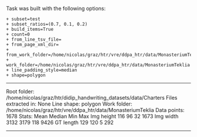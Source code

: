 Task was built with the following options:

	+ subset=test
	+ subset_ratios=(0.7, 0.1, 0.2)
	+ build_items=True
	+ count=0
	+ from_line_tsv_file=
	+ from_page_xml_dir=
	+ from_work_folder=/home/nicolas/graz/htr/vre/ddpa_htr/data/MonasteriumTeklia
	+ work_folder=/home/nicolas/graz/htr/vre/ddpa_htr/data/MonasteriumTeklia
	+ line_padding_style=median
	+ shape=polygon

________________________________

Root folder:	/home/nicolas/graz/htr/didip_handwriting_datasets/data/Charters
Files extracted in:	None
Line shape: polygon
Work folder:	/home/nicolas/graz/htr/vre/ddpa_htr/data/MonasteriumTeklia
Data points:	1678
Stats:
                Mean    Median       Min       Max
Img height       116        96        32      1673
 Img width      3132      3179       118      9426
 GT length       129       120         5       292
________________________________

